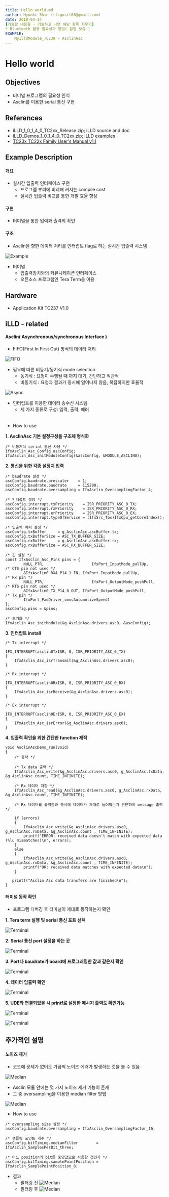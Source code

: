 ```yaml
---
title: Hello world.md
author: Hyunki Shin (tlsgusrl66@gmail.com)  
date: 2018-04-14
[기술할 내용들 - 기술하고 나면 해당 항목 지우기]
* Bluetooth 활용 필요성과 방법( 잠정 보류 )
EXAMPLE:
	MyIlldModule_TC23A - AsclinAsc
---
```


# Hello world

## Objectives
* 터미널 프로그램의 필요성 인식
* Asclin를 이용한 serial 통신 구현

## References
*	iLLD_1_0_1_4_0_TC2xx_Release.zip; iLLD source and doc
*	iLLD_Demos_1_0_1_4_0_TC2xx.zip; iLLD examples
*	[TC23x TC22x Family User's Manual v1.1](../references/tc23x_tc22x_um_v1.1.pdf)

## Example Description

#### 개요

-	실시간 입출력 인터페이스 구현
	- 프로그램 부피에 비례해 커지는 compile cost
	- 실시간 입출력 비교를 통한 개발 효율 향상

#### 구현

*	터미널을 통한 입력과 출력의 확인

#### 구조

*	Asclin을 향한 데이터 처리를 인터럽트 flag로 하는 실시간 입출력 시스템

![Example](images/HelloWorld_01Example.png)

- 터미널
	- 입출력장치와의 커뮤니케이션 인터페이스
	- 오픈소스 프로그램인 Tera Term을 이용


## Hardware
-	​Application Kit TC237 V1.0

## iLLD - related

####	Asclin( Asynchronous/synchronous Interface )

- FIFO(First In First Out) 방식의 데이터 처리

![FIFO](images/HelloWorld_02FIFO.png)

- 필요에 따른 비동기/동기식 mode selection
	- 동기식 : 요청이 수행될 때 까지 대기, 간단하고 직관적
	- 비동기식 : 요청과 결과가 동시에 일어나지 않음, 복잡하지만 효율적

![Async](images/HelloWorld_03Async.png)

- 인터럽트를 이용한 데이터 송수신 시스템
	- 세 가지 종류로 구성: 입력, 출력, 에러
######
- How to use

**1. AsclinAsc 기본 설정구성을 구조체 형식화**
~~~
/* 비동기식 serial 통신 사용 */
IfxAsclin_Asc_Config ascConfig;
IfxAsclin_Asc_initModuleConfig(&ascConfig, &MODULE_ASCLIN0);
~~~

**2. 통신을 위한 각종 설정치 입력**
~~~
/* baudrate 설정 */
ascConfig.baudrate.prescaler    = 1;
ascConfig.baudrate.baudrate     = 115200;
ascConfig.baudrate.oversampling = IfxAsclin_OversamplingFactor_4;

/* 인터럽트 설정 */
ascConfig.interrupt.txPriority    = ISR_PRIORITY_ASC_0_TX;
ascConfig.interrupt.rxPriority    = ISR_PRIORITY_ASC_0_RX;
ascConfig.interrupt.erPriority    = ISR_PRIORITY_ASC_0_EX;
ascConfig.interrupt.typeOfService = (IfxSrc_Tos)IfxCpu_getCoreIndex();

/* 입출력 버퍼 설정 */
ascConfig.txBuffer     = g_AsclinAsc.ascBuffer.tx;
ascConfig.txBufferSize = ASC_TX_BUFFER_SIZE;
ascConfig.rxBuffer     = g_AsclinAsc.ascBuffer.rx;
ascConfig.rxBufferSize = ASC_RX_BUFFER_SIZE;

/* 핀 설정 */
const IfxAsclin_Asc_Pins pins = {
		NULL_PTR,                     IfxPort_InputMode_pullUp,        /* CTS pin not used */
		&IfxAsclin0_RXA_P14_1_IN, IfxPort_InputMode_pullUp,            /* Rx pin */
		NULL_PTR,                     IfxPort_OutputMode_pushPull,     /* RTS pin not used */
		&IfxAsclin0_TX_P14_0_OUT, IfxPort_OutputMode_pushPull,         /* Tx pin */
		IfxPort_PadDriver_cmosAutomotiveSpeed1
};
ascConfig.pins = &pins;

/* 초기화 */
IfxAsclin_Asc_initModule(&g_AsclinAsc.drivers.asc0, &ascConfig);
~~~

**3. 인터럽트 install**
~~~
/* Tx interrupt */

IFX_INTERRUPT(asclin0TxISR, 0, ISR_PRIORITY_ASC_0_TX)
{
    IfxAsclin_Asc_isrTransmit(&g_AsclinAsc.drivers.asc0);
}

/* Rx interrupt */

IFX_INTERRUPT(asclin0RxISR, 0, ISR_PRIORITY_ASC_0_RX)
{
    IfxAsclin_Asc_isrReceive(&g_AsclinAsc.drivers.asc0);
}

/* Ex interrupt */

IFX_INTERRUPT(asclin0ErISR, 0, ISR_PRIORITY_ASC_0_EX)
{
    IfxAsclin_Asc_isrError(&g_AsclinAsc.drivers.asc0);
}
~~~

**4. 입출력 확인을 위한 간단한 function 제작**
~~~
void AsclinAscDemo_run(void)
{
    /* 중략 */

    /* Tx data 출력 */
    IfxAsclin_Asc_write(&g_AsclinAsc.drivers.asc0, g_AsclinAsc.txData, &g_AsclinAsc.count, TIME_INFINITE);

    /* Rx 데이터 저장 */
    IfxAsclin_Asc_read(&g_AsclinAsc.drivers.asc0, g_AsclinAsc.rxData, &g_AsclinAsc.count, TIME_INFINITE);

    /* Rx 데이터를 출력함과 동시에 데이터가 제대로 들어왔는가 판단하여 message 출력 */

    if (errors)
    {
    	IfxAsclin_Asc_write(&g_AsclinAsc.drivers.asc0, g_AsclinAsc.rxData, &g_AsclinAsc.count , TIME_INFINITE);
        printf("ERROR: received data doesn't match with expected data (%lu mismatches)\n", errors);
    }
    else
    {
        IfxAsclin_Asc_write(&g_AsclinAsc.drivers.asc0, g_AsclinAsc.rxData, &g_AsclinAsc.count , TIME_INFINITE);
        printf("OK: received data matches with expected data\n");
    }

   printf("Asclin Asc data transfers are finished\n");
}
~~~

 ####	터미널 동작 확인
- 프로그램 디버깅 후 터미널이 제대로 동작하는지 확인

**1. Tera term 실행 및 serial 통신 포트 선택**

![Terminal](images/HelloWorld_04Terminal1.png)

**2. Serial 통신 port 설정을 하는 곳**

![Terminal](images/HelloWorld_05Terminal2.png)

**3. Port나 baudrate가 board에 프로그래밍한 값과 같은지 확인**

![Terminal](images/HelloWorld_06Terminal3.png)

**4. 데이터 입출력 확인**

![Terminal](images/HelloWorld_07Terminal4.png)

**5. UDE와 연결되있을 시 printf로 설정한 메시지 출력도 확인가능**

![Terminal](images/HelloWorld_08Terminal5.png)

![Terminal](images/HelloWorld_09Terminal6.png)



## 추가적인 설명

#### 노이즈 제거
- 코드에 문제가 없어도 가끔씩 노이즈 에러가 발생하는 것을 볼 수 있음

![Median](images/HelloWorld_10Noise.png)

- Asclin 모듈 안에는 몇 가지 노이즈 제거 기능이 존재
- 그 중 oversampling을 이용한 median filter 방법

![Median](images/HelloWorld_11MedianStructure.png)

- How to use
~~~
/* oversampling size 설정 */
ascConfig.baudrate.oversampling = IfxAsclin_OversamplingFactor_16;

/* 샘플링 포인트 개수 */
ascConfig.bitTiming.medianFilter        = IfxAsclin_SamplesPerBit_three;

/* 어느 position의 bit를 중앙값으로 사용할 것인가 */
ascConfig.bitTiming.samplePointPosition = IfxAsclin_SamplePointPosition_8;
~~~

- 결과
	- 필터링 전
![Median](images/HelloWorld_12Beforemedian.png)
	- 필터링 후
![Median](images/HelloWorld_13Aftermedian.png)
